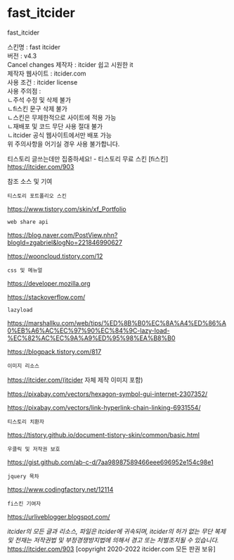 # fast_itcider
fast_itcider

스킨명 : fast itcider <br>
버전 : v4.3<br>Cancel changes
제작자 : itcider 쉽고 시원한 it<br>
제작자 웹사이트 : itcider.com<br>
사용 조건 : itcider license<br>
사용 주의점 :<br>
ㄴ주석 수정 및 삭제 불가<br>
ㄴfi스킨 문구 삭제 불가<br>
ㄴ스킨은 무제한적으로 사이트에 적용 가능<br>
ㄴ재배포 및 코드 무단 사용 절대 불가<br>
ㄴitcider 공식 웹사이트에서만 배포 가능<br>
위 주의사항을 어기실 경우 사용 불가합니다.<br>

티스토리 글쓰는데만 집중하세요! - 티스토리 무료 스킨 [fi스킨]
https://itcider.com/903


 
참조 소스 및 기여

 

    티스토리 포트폴리오 스킨

https://www.tistory.com/skin/xf_Portfolio

    web share api

https://blog.naver.com/PostView.nhn?blogId=zgabriel&logNo=221846990627 

https://wooncloud.tistory.com/12

    css 및 메뉴얼

https://developer.mozilla.org

https://stackoverflow.com/

    lazyload

https://marshallku.com/web/tips/%ED%8B%B0%EC%8A%A4%ED%86%A0%EB%A6%AC%EC%97%90%EC%84%9C-lazy-load-%EC%82%AC%EC%9A%A9%ED%95%98%EA%B8%B0

https://blogpack.tistory.com/817

    이미지 리소스

https://itcider.com/(itcider 자체 제작 이미지 포함)

https://pixabay.com/vectors/hexagon-symbol-gui-internet-2307352/

https://pixabay.com/vectors/link-hyperlink-chain-linking-6931554/

    티스토리 치환자

https://tistory.github.io/document-tistory-skin/common/basic.html

    우클릭 및 저작권 보호

https://gist.github.com/ab-c-d/7aa98987589466eee696952e154c98e1

    jquery 목차

https://www.codingfactory.net/12114

    fi스킨 기여자

https://urliveblogger.blogspot.com/


*itcider의 모든 글과 리소스, 파일은 itcider에 귀속되며, itcider의 허가 없는 무단 복제 및 전재는 저작권법 및 부정경쟁방지법에 의해서 경고 또는 처벌조치될 수 있습니다.* https://itcider.com/903 [copyright 2020-2022 itcider.com 모든 판권 보유]
